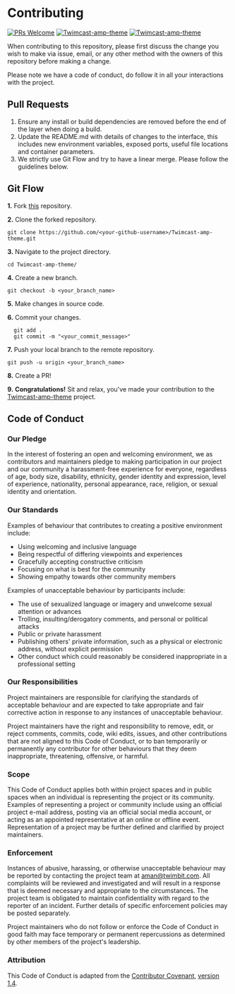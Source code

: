 # Contributing

[![PRs Welcome](https://img.shields.io/badge/PRs-welcome-brightgreen.svg?style=flat&logo=git&logoColor=white)](https://github.com/twimbit/twimcast) [![Twimcast-amp-theme](https://img.shields.io/badge/Author-@amanintech-gray.svg?colorA=gray&colorB=dodgerblue&logo=github)](https://github.com/twimbit) [![Twimcast-amp-theme](https://img.shields.io/badge/Author-@siddhantdante-gray.svg?colorA=gray&colorB=dodgerblue&logo=github)](https://github.com/twimbit) 

When contributing to this repository, please first discuss the change you wish to make via issue, email, or any other method with the owners of this repository before making a change.

Please note we have a code of conduct, do follow it in all your interactions with the project.

## Pull Requests

1. Ensure any install or build dependencies are removed before the end of the layer when doing a build.
2. Update the README.md with details of changes to the interface, this includes new environment variables, exposed ports, useful file locations and container parameters.
3. We strictly use Git Flow and try to have a linear merge. Please follow the guidelines below.

## Git Flow

**1.** Fork [this](https://github.com/twimbit/Twimcast-amp-theme) repository.

**2.** Clone the forked repository.

```terminal
git clone https://github.com/<your-github-username>/Twimcast-amp-theme.git
```

**3.** Navigate to the project directory.

```terminal
cd Twimcast-amp-theme/
```

**4.** Create a new branch.

```terminal
git checkout -b <your_branch_name>
```

**5.** Make changes in source code.

**6.** Commit your changes.

```terminal
  git add .
  git commit -m "<your_commit_message>"
```

**7.** Push your local branch to the remote repository.

```terminal
git push -u origin <your_branch_name>
```

**8.** Create a PR!

**9.** **Congratulations!** Sit and relax, you've made your contribution to the [Twimcast-amp-theme](https://github.com/twimbit/Twimcast-amp-theme) project.


## Code of Conduct

### Our Pledge

In the interest of fostering an open and welcoming environment, we as contributors and maintainers pledge to making participation in our project and our community a harassment-free experience for everyone, regardless of age, body size, disability, ethnicity, gender identity and expression, level of experience, nationality, personal appearance, race, religion, or sexual identity and orientation.

### Our Standards

Examples of behaviour that contributes to creating a positive environment include:

* Using welcoming and inclusive language
* Being respectful of differing viewpoints and experiences
* Gracefully accepting constructive criticism
* Focusing on what is best for the community
* Showing empathy towards other community members

Examples of unacceptable behaviour by participants include:

* The use of sexualized language or imagery and unwelcome sexual attention or advances
* Trolling, insulting/derogatory comments, and personal or political attacks
* Public or private harassment
* Publishing others' private information, such as a physical or electronic address, without explicit permission
* Other conduct which could reasonably be considered inappropriate in a professional setting

### Our Responsibilities

Project maintainers are responsible for clarifying the standards of acceptable behaviour and are expected to take appropriate and fair corrective action in response to any instances of unacceptable behaviour.

Project maintainers have the right and responsibility to remove, edit, or reject comments, commits, code, wiki edits, issues, and other contributions that are not aligned to this Code of Conduct, or to ban temporarily or permanently any contributor for other behaviours that they deem inappropriate, threatening, offensive, or harmful.

### Scope

This Code of Conduct applies both within project spaces and in public spaces when an individual is representing the project or its community. Examples of representing a project or community include using an official project e-mail address, posting via an official social media account, or acting as an appointed representative at an online or offline event. Representation of a project may be further defined and clarified by project maintainers.

### Enforcement

Instances of abusive, harassing, or otherwise unacceptable behaviour may be reported by contacting the project team at aman@twimbit.com. All complaints will be reviewed and investigated and will result in a response that is deemed necessary and appropriate to the circumstances. The project team is obligated to maintain confidentiality with regard to the reporter of an incident. Further details of specific enforcement policies may be posted separately.

Project maintainers who do not follow or enforce the Code of Conduct in good faith may face temporary or permanent repercussions as determined by other members of the project's leadership.

### Attribution

This Code of Conduct is adapted from the [Contributor Covenant](http://contributor-covenant.org), [version 1.4](http://contributor-covenant.org/version/1/4/).
